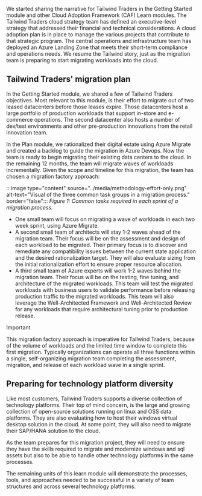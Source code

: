 We started sharing the narrative for Tailwind Traders in the Getting Started module and other Cloud Adoption Framework (CAF) Learn modules. The Tailwind Traders cloud strategy team has defined an executive-level strategy that addressed their financial and technical considerations. A cloud adoption plan is in place to manage the various projects that contribute to that strategic program. The central operations and infrastructure team has deployed an Azure Landing Zone that meets their short-term compliance and operations needs. We resume the Tailwind story, just as the migration team is preparing to start migrating workloads into the cloud.

## Tailwind Traders' migration plan

In the Getting Started module, we shared a few of Tailwind Traders objectives. Most relevant to this module, is their effort to migrate out of two leased datacenters before those leases expire. Those datacenters host a large portfolio of production workloads that support in-store and e-commerce operations. The second datacenter also hosts a number of dev/test environments and other pre-production innovations from the retail innovation team.

In the Plan module, we rationalized their digital estate using Azure Migrate and created a backlog to guide the migration in Azure Devops. Now the team is ready to begin migrating their existing data centers to the cloud. In the remaining 12 months, the team will migrate waves of workloads incrementally. Given the scope and timeline for this migration, the team has chosen a migration factory approach:

:::image type="content" source="../media/methodology-effort-only.png" alt-text="Visual of the three common task groups in a migration process." border="false":::
_Figure 1: Common tasks required in each sprint of a migration process._

- One small team will focus on migrating a wave of workloads in each two week sprint, using Azure Migrate.
- A second small team of architects will stay 1-2 waves ahead of the migration team. Their focus will be on the assessment and design of each workload to be migrated. Their primary focus is to discover and remediate any compatibility issues between the current state application and the desired rationalization target. They will also evaluate sizing from the initial rationalization effort to ensure proper resource allocation.
- A third small team of Azure experts will work 1-2 waves behind the migration team. Their focus will be on the testing, fine tuning, and architecture of the migrated workloads. This team will test the migrated workloads with business users to validate performance before releasing production traffic to the migrated workloads. This team will also leverage the Well-Architected Framework and Well-Architected Review for any workloads that require architectural tuning prior to production release.

> [!IMPORTANT]
> This migration factory approach is imperative for Tailwind Traders, because of the volume of workloads and the limited time window to complete this first migration. Typically organizations can operate all three functions within a single, self-organizing migration team completing the assessment, migration, and release of each workload wave in a single sprint.

## Preparing for technology platform diversity

Like most customers, Tailwind Traders supports a diverse collection of technology platforms. Their top of mind concern, is the large and growing collection of open-source solutions running on linux and OSS data platforms. They are also evaluating how to host their windows virtual desktop solution in the cloud. At some point, they will also need to migrate their SAP/HANA solution to the cloud.

As the team prepares for this migration project, they will need to ensure they have the skills required to migrate and modernize windows and sql assets but also to be able to handle other technology platforms in the same processes.

The remaining units of this learn module will demonstrate the processes, tools, and approaches needed to be successful in a variety of team structures and across several technology platforms.